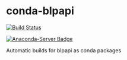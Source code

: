 # conda-blpapi
[![Build Status](https://travis-ci.org/macinv/conda-blpapi.svg?branch=master)](https://travis-ci.org/macinv/conda-blpapi)

[![Anaconda-Server Badge](https://anaconda.org/macinv/blpapi/badges/version.svg)](https://anaconda.org/macinv/blpapi)


Automatic builds for blpapi as conda packages
